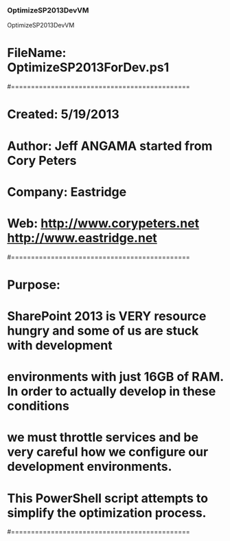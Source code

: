### OptimizeSP2013DevVM
OptimizeSP2013DevVM

# FileName: OptimizeSP2013ForDev.ps1
#=============================================
# Created: 5/19/2013
# Author: Jeff ANGAMA started from Cory Peters
# Company: Eastridge
# Web: http://www.corypeters.net http://www.eastridge.net
#=============================================
# Purpose:
# SharePoint 2013 is VERY resource hungry and some of us are stuck with development 
# environments with just 16GB of RAM. In order to actually develop in these conditions 
# we must throttle services and be very careful how we configure our development environments.
# This PowerShell script attempts to simplify the optimization process.
#=============================================
